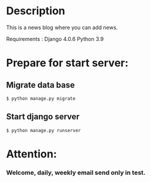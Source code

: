
# Description
This is a news blog where you can  add news.


Requirements :
Django 4.0.6
Python 3.9

# Prepare for start server:

## Migrate data base
```
$ python manage.py migrate
```
## Start django server
```
$ python manage.py runserver
```


# Attention:
### Welcome, daily, weekly email send only in test.
